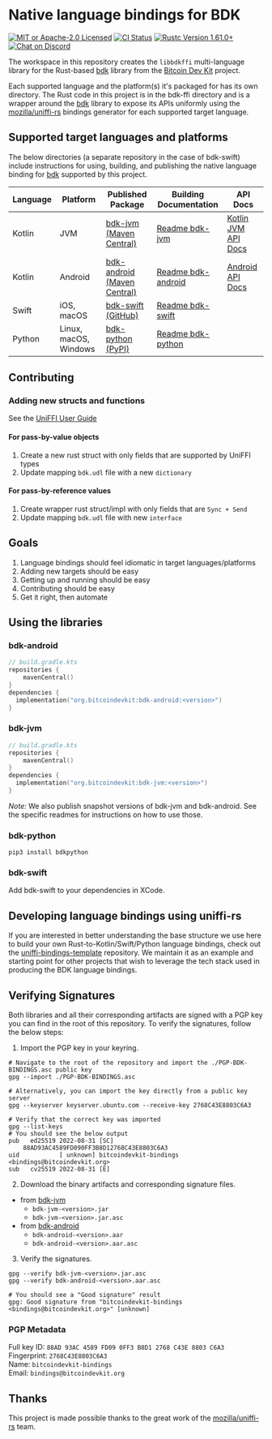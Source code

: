# Native language bindings for BDK

<p>
    <a href="https://github.com/bitcoindevkit/bdk-ffi/blob/master/LICENSE"><img alt="MIT or Apache-2.0 Licensed" src="https://img.shields.io/badge/license-MIT%2FApache--2.0-blue.svg"/></a>
    <a href="https://github.com/bitcoindevkit/bdk-ffi/actions?query=workflow%3ACI"><img alt="CI Status" src="https://github.com/bitcoindevkit/bdk-ffi/workflows/CI/badge.svg"></a>
    <a href="https://blog.rust-lang.org/2022/05/19/Rust-1.61.0.html"><img alt="Rustc Version 1.61.0+" src="https://img.shields.io/badge/rustc-1.61.0%2B-lightgrey.svg"/></a>
    <a href="https://discord.gg/d7NkDKm"><img alt="Chat on Discord" src="https://img.shields.io/discord/753336465005608961?logo=discord"></a>
</p>

The workspace in this repository creates the `libbdkffi` multi-language library for the Rust-based 
[bdk] library from the [Bitcoin Dev Kit] project.

Each supported language and the platform(s) it's packaged for has its own directory. The Rust code in this project is in the bdk-ffi directory and is a wrapper around the [bdk] library to expose its APIs uniformly using the [mozilla/uniffi-rs] bindings generator for each supported target language.

## Supported target languages and platforms
The below directories (a separate repository in the case of bdk-swift) include instructions for using, building, and publishing the native language binding for [bdk] supported by this project.

| Language | Platform              | Published Package             | Building Documentation | API Docs              |
| -------- |-----------------------|-------------------------------|------------------------|-----------------------|
| Kotlin   | JVM                   | [bdk-jvm (Maven Central)]     | [Readme bdk-jvm]       | [Kotlin JVM API Docs] |
| Kotlin   | Android               | [bdk-android (Maven Central)] | [Readme bdk-android]   | [Android API Docs]    |
| Swift    | iOS, macOS            | [bdk-swift (GitHub)]          | [Readme bdk-swift]     |                       |
| Python   | Linux, macOS, Windows | [bdk-python (PyPI)]           | [Readme bdk-python]    |                       |

## Contributing

### Adding new structs and functions
See the [UniFFI User Guide](https://mozilla.github.io/uniffi-rs/)

#### For pass-by-value objects
1. Create a new rust struct with only fields that are supported by UniFFI types
2. Update mapping `bdk.udl` file with a new `dictionary`

#### For pass-by-reference values
1. Create wrapper rust struct/impl with only fields that are `Sync + Send`
2. Update mapping `bdk.udl` file with new `interface`

## Goals
1. Language bindings should feel idiomatic in target languages/platforms
2. Adding new targets should be easy 
3. Getting up and running should be easy 
4. Contributing should be easy 
5. Get it right, then automate

## Using the libraries
### bdk-android
```kotlin
// build.gradle.kts
repositories {
    mavenCentral()
}
dependencies {
  implementation("org.bitcoindevkit:bdk-android:<version>")
}
```

### bdk-jvm
```kotlin
// build.gradle.kts
repositories {
    mavenCentral()
}
dependencies {
  implementation("org.bitcoindevkit:bdk-jvm:<version>")
}
```

_Note:_ We also publish snapshot versions of bdk-jvm and bdk-android. See the specific readmes for instructions on how to use those.

### bdk-python
```shell
pip3 install bdkpython
```

### bdk-swift
Add bdk-swift to your dependencies in XCode.

## Developing language bindings using uniffi-rs
If you are interested in better understanding the base structure we use here to build your own Rust-to-Kotlin/Swift/Python language bindings, check out the [uniffi-bindings-template](https://github.com/thunderbiscuit/uniffi-bindings-template) repository. We maintain it as an example and starting point for other projects that wish to leverage the tech stack used in producing the BDK language bindings.

## Verifying Signatures
Both libraries and all their corresponding artifacts are signed with a PGP key you can find in the
root of this repository. To verify the signatures, follow the below steps:

1. Import the PGP key in your keyring.
```shell
# Navigate to the root of the repository and import the ./PGP-BDK-BINDINGS.asc public key
gpg --import ./PGP-BDK-BINDINGS.asc
    
# Alternatively, you can import the key directly from a public key server
gpg --keyserver keyserver.ubuntu.com --receive-key 2768C43E8803C6A3
    
# Verify that the correct key was imported
gpg --list-keys
# You should see the below output
pub   ed25519 2022-08-31 [SC]
    88AD93AC4589FD090FF3B8D12768C43E8803C6A3
uid           [ unknown] bitcoindevkit-bindings <bindings@bitcoindevkit.org>
sub   cv25519 2022-08-31 [E]
```

2. Download the binary artifacts and corresponding signature files.
- from [bdk-jvm]
    - `bdk-jvm-<version>.jar`
    - `bdk-jvm-<version>.jar.asc`
- from [bdk-android]
    - `bdk-android-<version>.aar`
    - `bdk-android-<version>.aar.asc`

3. Verify the signatures.
```shell
gpg --verify bdk-jvm-<version>.jar.asc 
gpg --verify bdk-android-<version>.aar.asc

# You should see a "Good signature" result
gpg: Good signature from "bitcoindevkit-bindings <bindings@bitcoindevkit.org>" [unknown]
```

### PGP Metadata
Full key ID: `88AD 93AC 4589 FD09 0FF3 B8D1 2768 C43E 8803 C6A3`  
Fingerprint: `2768C43E8803C6A3`  
Name: `bitcoindevkit-bindings`  
Email: `bindings@bitcoindevkit.org`

## Thanks
This project is made possible thanks to the great work of the [mozilla/uniffi-rs] team.

[Kotlin]: https://kotlinlang.org/
[Android Studio]: https://developer.android.com/studio/
[`bdk`]: https://github.com/bitcoindevkit/bdk
[`bdk-ffi`]: https://github.com/bitcoindevkit/bdk-ffi
["Getting Started (Developer)"]: https://github.com/bitcoindevkit/bdk-ffi#getting-started-developer
[bdk-jvm]: https://search.maven.org/artifact/org.bitcoindevkit/bdk-jvm/0.11.0/jar
[bdk-android]: https://search.maven.org/artifact/org.bitcoindevkit/bdk-android/0.11.0/aar
[bdk-jvm (Maven Central)]: https://central.sonatype.dev/artifact/org.bitcoindevkit/bdk-jvm/0.11.0
[bdk-android (Maven Central)]: https://central.sonatype.dev/artifact/org.bitcoindevkit/bdk-android/0.11.0
[bdk-swift (GitHub)]: https://github.com/bitcoindevkit/bdk-swift
[bdk-python (PyPI)]: https://pypi.org/project/bdkpython/
[mozilla/uniffi-rs]: https://github.com/mozilla/uniffi-rs
[bdk]: https://github.com/bitcoindevkit/bdk
[Bitcoin Dev Kit]: https://github.com/bitcoindevkit
[uniffi-rs]: https://github.com/mozilla/uniffi-rs
[Readme bdk-jvm]: https://github.com/bitcoindevkit/bdk-ffi/tree/master/bdk-jvm
[Readme bdk-android]: https://github.com/bitcoindevkit/bdk-ffi/tree/master/bdk-android
[Readme bdk-swift]: https://github.com/bitcoindevkit/bdk-swift  
[Readme bdk-python]: https://github.com/bitcoindevkit/bdk-ffi/tree/master/bdk-python
[Kotlin JVM API Docs]: https://bitcoindevkit.org/jvm/
[Android API Docs]: https://bitcoindevkit.org/android/
